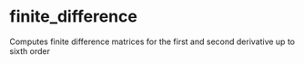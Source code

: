# finite_difference
Computes finite difference matrices for the first and second derivative up to sixth order
